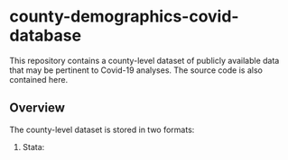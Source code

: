 # county-demographics-covid-database
This repository contains a county-level dataset of publicly available data that may be pertinent to Covid-19 analyses. The source code is also contained here.


## Overview

The county-level dataset is stored in two formats: 
1. Stata:  
